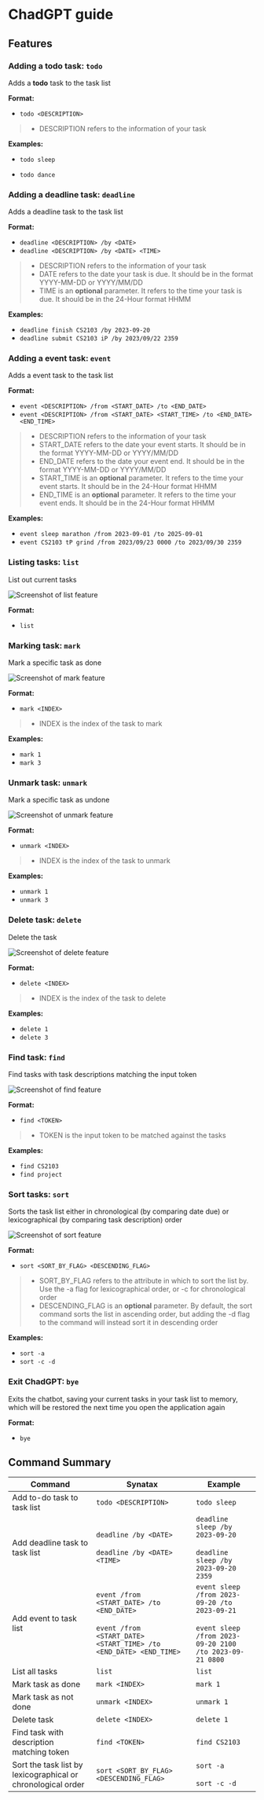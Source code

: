 # ChadGPT guide

## Features

### Adding a todo task: `todo`
Adds a **todo** task to the task list

**Format:** 
* `todo <DESCRIPTION>`

>* DESCRIPTION refers to the information of your task

**Examples:**

* `todo sleep`

* `todo dance`


### Adding a deadline task: `deadline`
Adds a deadline task to the task list

**Format:**
* `deadline <DESCRIPTION> /by <DATE>`
* `deadline <DESCRIPTION> /by <DATE> <TIME>`

>* DESCRIPTION refers to the information of your task
>* DATE refers to the date your task is due. It should be in the format YYYY-MM-DD or YYYY/MM/DD
>* TIME is an **optional** parameter. It refers to the time your task is due. It should be in the 24-Hour format HHMM

**Examples:**
* `deadline finish CS2103 /by 2023-09-20`
* `deadline submit CS2103 iP /by 2023/09/22 2359`

### Adding a event task: `event`
Adds a event task to the task list

**Format:**
* `event <DESCRIPTION> /from <START_DATE> /to <END_DATE>`
* `event <DESCRIPTION> /from <START_DATE> <START_TIME> /to <END_DATE> <END_TIME>`

>* DESCRIPTION refers to the information of your task
>* START_DATE refers to the date your event starts. It should be in the format YYYY-MM-DD or YYYY/MM/DD
>* END_DATE refers to the date your event end. It should be in the format YYYY-MM-DD or YYYY/MM/DD
>* START_TIME is an **optional** parameter. It refers to the time your event starts. It should be in the 24-Hour format HHMM
>* END_TIME is an **optional** parameter. It refers to the time your event ends. It should be in the 24-Hour format HHMM

**Examples:**
* `event sleep marathon /from 2023-09-01 /to 2025-09-01`
* `event CS2103 tP grind /from 2023/09/23 0000 /to 2023/09/30 2359`

### Listing tasks: `list`
List out current tasks

![Screenshot of list feature](./screenshots/list_screenshot.png)

**Format:**
* `list`

### Marking task: `mark`
Mark a specific task as done

![Screenshot of mark feature](./screenshots/mark_screenshot.png)

**Format:**
* `mark <INDEX>`

>* INDEX is the index of the task to mark

**Examples:**
* `mark 1`
* `mark 3`

### Unmark task: `unmark`
Mark a specific task as undone

![Screenshot of unmark feature](./screenshots/unmark_screenshot.png)

**Format:**
* `unmark <INDEX>`

>* INDEX is the index of the task to unmark

**Examples:**
* `unmark 1`
* `unmark 3`

### Delete task: `delete`
Delete the task

![Screenshot of delete feature](./screenshots/delete_screenshot.png)

**Format:**
* `delete <INDEX>`

>* INDEX is the index of the task to delete

**Examples:**
* `delete 1`
* `delete 3`


### Find task: `find`
Find tasks with task descriptions matching the input token

![Screenshot of find feature](./screenshots/find_screenshot.png)

**Format:**
* `find <TOKEN>`

>* TOKEN is the input token to be matched against the tasks

**Examples:**
* `find CS2103`
* `find project`

### Sort tasks: `sort`
Sorts the task list either in chronological (by comparing date due) or 
lexicographical (by comparing task description) order

![Screenshot of sort feature](./screenshots/sort_screenshot.png)

**Format:**
* `sort <SORT_BY_FLAG> <DESCENDING_FLAG>`

>* SORT_BY_FLAG refers to the attribute in which to sort the list by. Use the -a flag for lexicographical order, or -c for chronological order
>* DESCENDING_FLAG is an **optional** parameter. By default, the sort command sorts the list in ascending order, but adding the -d flag to the command will instead sort it in descending order

**Examples:**
* `sort -a`
* `sort -c -d`

### Exit ChadGPT: `bye`
Exits the chatbot, saving your current tasks in your task list to memory, which will be restored the next time you open the application again

**Format:**
* `bye`

## Command Summary

| Command                                                       | Synatax                                                                                                                 | Example                                                                                                           | 
| ------------------------------------------------------------- | ----------------------------------------------------------------------------------------------------------------------- | ----------------------------------------------------------------------------------------------------------------- |
| Add to-do task to task list                                   | `todo <DESCRIPTION>`                                                                                                    | `todo sleep`                                                                                                      |
| Add deadline task to task list                                | `deadline /by <DATE>`<br/> <br/> `deadline /by <DATE> <TIME>`                                                           | `deadline sleep /by 2023-09-20` <br/> <br/> `deadline sleep /by 2023-09-20 2359`                                  |
| Add event to task list                                        | `event /from <START_DATE> /to <END_DATE>` <br/> <br/>`event /from <START_DATE> <START_TIME> /to <END_DATE> <END_TIME>`  | `event sleep /from 2023-09-20 /to 2023-09-21` <br/> <br/> `event sleep /from 2023-09-20 2100 /to 2023-09-21 0800` |
| List all tasks                                                | `list`                                                                                                                  | `list`                                                                                                            |
| Mark task as done                                             | `mark <INDEX>`                                                                                                          | `mark 1`                                                                                                          |
| Mark task as not done                                         | `unmark <INDEX>`                                                                                                        | `unmark 1`                                                                                                        |
| Delete task                                                   | `delete <INDEX>`                                                                                                        | `delete 1`                                                                                                        |
| Find task with description matching token                     | `find <TOKEN>`                                                                                                          | `find CS2103`                                                                                                     |
| Sort the task list by lexicographical or chronological order  | `sort <SORT_BY_FLAG> <DESCENDING_FLAG>`                                                                                 | `sort -a` <br/> <br/> `sort -c -d`                                                                                | 

